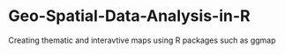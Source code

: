 # Geo-Spatial-Data-Analysis-in-R
Creating thematic and interavtive maps using R packages such as ggmap
